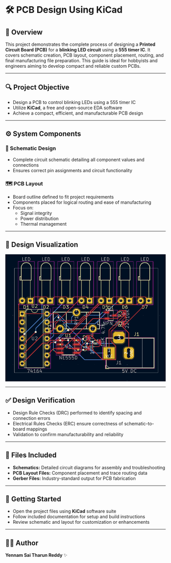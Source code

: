 # 🛠️ PCB Design Using KiCad

## 📘 Overview

This project demonstrates the complete process of designing a **Printed Circuit Board (PCB)** for a **blinking LED circuit** using a **555 timer IC**. It covers schematic creation, PCB layout, component placement, routing, and final manufacturing file preparation. This guide is ideal for hobbyists and engineers aiming to develop compact and reliable custom PCBs.

---

## 🔍 Project Objective

- Design a PCB to control blinking LEDs using a 555 timer IC  
- Utilize **KiCad**, a free and open-source EDA software  
- Achieve a compact, efficient, and manufacturable PCB design  

---

## ⚙️ System Components

### 📐 Schematic Design
- Complete circuit schematic detailing all component values and connections  
- Ensures correct pin assignments and circuit functionality  

### 🗺️ PCB Layout
- Board outline defined to fit project requirements  
- Components placed for logical routing and ease of manufacturing  
- Focus on:  
  - Signal integrity  
  - Power distribution  
  - Thermal management  

---

## 📸 Design Visualization

![Lay Out Diagram](https://github.com/tharunreddy1801/KiCad/blob/main/layout.png?raw=true)

---

## ✅ Design Verification

- Design Rule Checks (DRC) performed to identify spacing and connection errors  
- Electrical Rules Checks (ERC) ensure correctness of schematic-to-board mappings  
- Validation to confirm manufacturability and reliability  

---

## 💾 Files Included

- **Schematics:** Detailed circuit diagrams for assembly and troubleshooting  
- **PCB Layout Files:** Component placement and trace routing data  
- **Gerber Files:** Industry-standard output for PCB fabrication  

---

## 🚀 Getting Started

- Open the project files using **KiCad** software suite  
- Follow included documentation for setup and build instructions  
- Review schematic and layout for customization or enhancements  

---

## 👨‍💻 Author

**Yennam Sai Tharun Reddy** ✨  

